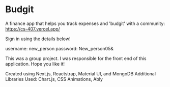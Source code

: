 # Budgit
A finance app that helps you track expenses and 'budgit' with a community: https://cs-407.vercel.app/

Sign in using the details below!

username: new_person 
password: New_person05&

This was a group project. I was responsible for the front end of this application. Hope you like it!

Created using Next.js, Reactstrap, Material UI, and MongoDB
Additional Libraries Used: Chart.js, CSS Animations, Ably
